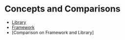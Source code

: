 # Concepts and Comparisons

- [Library](./Library/README.md)
- [Framework](./Framework/README.md)
- [Comparison on Framework and Library]